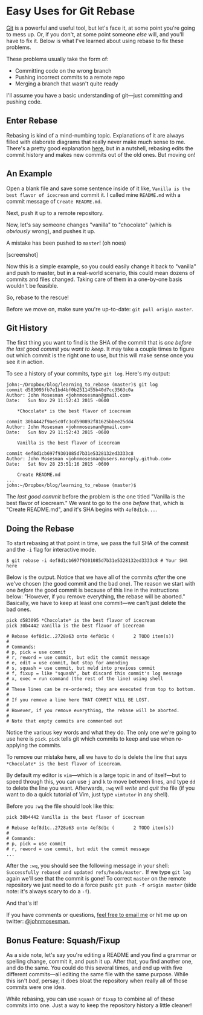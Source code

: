 # Easy Uses for Git Rebase
[Git](https://git-scm.com/) is a powerful and useful tool, but let's face it, at some point you're going to mess up. Or, if you don't, at some point someone _else_ will, and you'll have to fix it. Below is what I've learned about using rebase to fix these problems.

These problems usually take the form of:

* Committing code on the wrong branch
* Pushing incorrect commits to a remote repo
* Merging a branch that wasn't quite ready

I'll assume you have a basic understanding of git—just committing and pushing code.

## Enter Rebase
Rebasing is kind of a mind-numbing topic. Explanations of it are always filled with elaborate diagrams that really never make much sense to me. There's a pretty good explanation [here](https://www.atlassian.com/git/tutorials/rewriting-history), but in a nutshell, rebasing edits the commit history and makes new commits out of the old ones. But moving on!

## An Example
Open a blank file and save some sentence inside of it like, `Vanilla is the best flavor of icecream` and commit it. I called mine `README.md` with a commit message of `Create README.md`. 

Next, push it up to a remote repository. 

Now, let's say someone changes "vanilla" to "chocolate" (which is _obviously_ wrong), and pushes it up.

A mistake has been pushed to `master`! (oh noes)

[screenshot]

Now this is a simple example, so you could easily change it back to "vanilla" and push to master, but in a real-world scenario, this could mean dozens of commits and files changed. Taking care of them in a one-by-one basis wouldn't be feasible.

So, rebase to the rescue!

Before we move on, make sure you're up-to-date: `git pull origin master`.

## Git History
The first thing you want to find is the SHA of the commit that is _one before the last good commit you want to keep_. It may take a couple times to figure out which commit is the right one to use, but this will make sense once you see it in action.

To see a history of your commits, type `git log`. Here's my output:

```
john:~/Dropbox/blog/learning_to_rebase (master)$ git log
commit d583095fb7e1bd4bf0b2511455b40d7cc3563c0a
Author: John Mosesman <johnmosesman@gmail.com>
Date:   Sun Nov 29 11:52:43 2015 -0600

    *Chocolate* is the best flavor of icecream

commit 30b4442f9ae5c0fc3cd590892f81625bbee25dd4
Author: John Mosesman <johnmosesman@gmail.com>
Date:   Sun Nov 29 11:52:43 2015 -0600

    Vanilla is the best flavor of icecream

commit 4ef8d1cb697f9301085d7b31e5328132ed3333c8
Author: John Mosesman <johnmosesman@users.noreply.github.com>
Date:   Sat Nov 28 23:51:16 2015 -0600

    Create README.md
...
john:~/Dropbox/blog/learning_to_rebase (master)$
```

The _last good commit_ before the problem is the one titled "Vanilla is the best flavor of icecream." We want to go to the one _before_ that, which is "Create README.md", and it's SHA begins with `4ef8d1cb...`.

## Doing the Rebase
To start rebasing at that point in time, we pass the full SHA of the commit and the `-i` flag for interactive mode.

`$ git rebase -i 4ef8d1cb697f9301085d7b31e5328132ed3333c8 # Your SHA here`

Below is the output. Notice that we have all of the commits _after_ the one we've chosen (the good commit and the bad one). The reason we start with one _before_ the good commit is because of this line in the instructions below: "However, if you remove everything, the rebase will be aborted." Basically, we have to keep at least one commit—we can't just delete the bad ones.

```
pick d583095 *Chocolate* is the best flavor of icecream
pick 30b4442 Vanilla is the best flavor of icecream

# Rebase 4ef8d1c..2728a63 onto 4ef8d1c (       2 TODO item(s))
#
# Commands:
# p, pick = use commit
# r, reword = use commit, but edit the commit message
# e, edit = use commit, but stop for amending
# s, squash = use commit, but meld into previous commit
# f, fixup = like "squash", but discard this commit's log message
# x, exec = run command (the rest of the line) using shell
#
# These lines can be re-ordered; they are executed from top to bottom.
#
# If you remove a line here THAT COMMIT WILL BE LOST.
#
# However, if you remove everything, the rebase will be aborted.
#
# Note that empty commits are commented out
```

Notice the various key words and what they do. The only one we're going to use here is `pick`. `pick` tells git which commits to keep and use when re-applying the commits. 

To remove our mistake here, all we have to do is delete the line that says `*Chocolate* is the best flavor of icecream`.

By default my editor is `vim`—which is a large topic in and of itself—but to speed through this, you can use `j` and `k` to move between lines, and type `dd` to delete the line you want. Afterwards, `:wq` will _write_ and _quit_ the file (if you want to do a quick tutorial of Vim, just type `vimtutor` in any shell).

Before you `:wq` the file should look like this:

```
pick 30b4442 Vanilla is the best flavor of icecream

# Rebase 4ef8d1c..2728a63 onto 4ef8d1c (       2 TODO item(s))
#
# Commands:
# p, pick = use commit
# r, reword = use commit, but edit the commit message
...
```

After the `:wq`, you should see the following message in your shell: `Successfully rebased and updated refs/heads/master.` If we type `git log` again we'll see that the commit is gone! To correct `master` on the remote repository we just need to do a force push:  `git push -f origin master` (side note: it's always scary to do a `-f`).

And that's it!

If you have comments or questions, <a href="mailto:johnmosesman@gmail.com?subject=Learning%20To%20Rebase" target="_top">feel free to email me</a> or hit me up on twitter: [@johnmosesman.](https://twitter.com/johnmosesman)

## Bonus Feature: Squash/Fixup
As a side note, let's say you're editing a README and you find a grammar or spelling change, commit it, and push it up. After that, you find another one, and do the same. You could do this several times, and end up with five different commits—all editing the same file with the same purpose. While this isn't _bad_, persay, it does bloat the repository when really all of those commits were one idea. 

While rebasing, you can use `squash` or `fixup` to combine all of these commits into one. Just a way to keep the repository history a little cleaner!